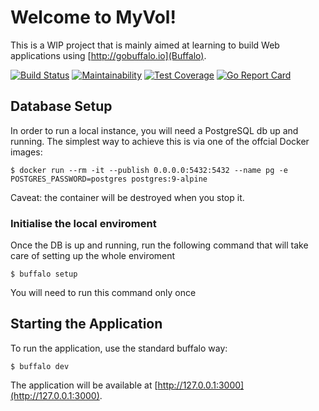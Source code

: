 # Welcome to MyVol!

This is a WIP project that is mainly aimed at learning to build Web applications using [http://gobuffalo.io](Buffalo).

[![Build Status](https://travis-ci.org/piffio/myvol.svg?branch=master)](https://travis-ci.org/piffio/myvol)
[![Maintainability](https://api.codeclimate.com/v1/badges/9baeaee7897432fa5303/maintainability)](https://codeclimate.com/github/piffio/myvol/maintainability)
[![Test Coverage](https://api.codeclimate.com/v1/badges/9baeaee7897432fa5303/test_coverage)](https://codeclimate.com/github/piffio/myvol/test_coverage)
[![Go Report Card](https://goreportcard.com/badge/github.com/piffio/myvol)](https://goreportcard.com/report/github.com/piffio/myvol)

## Database Setup

In order to run a local instance, you will need a PostgreSQL db up and running.
The simplest way to achieve this is via one of the offcial Docker images:

    $ docker run --rm -it --publish 0.0.0.0:5432:5432 --name pg -e POSTGRES_PASSWORD=postgres postgres:9-alpine

Caveat: the container will be destroyed when you stop it.

### Initialise the local enviroment

Once the DB is up and running, run the following command that will take care of setting up the whole enviroment

	$ buffalo setup

You will need to run this command only once

## Starting the Application

To run the application, use the standard buffalo way:

	$ buffalo dev

The application will be available at [http://127.0.0.1:3000](http://127.0.0.1:3000).

